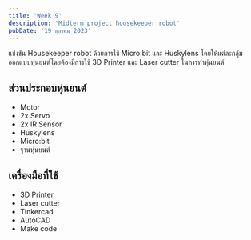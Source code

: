 ```yaml
---
title: 'Week 9'
description: 'Midterm project housekeeper robot'
pubDate: '19 ตุลาคม 2023'
---
```


แข่งขัน Housekeeper robot ด้วยการใช้ Micro:bit และ Huskylens โดยให้แต่ละกลุ่มออกแบบหุ่นยนต์โดยต้องมีการใช้ 3D Printer และ Laser cutter ในการทำหุ่นยนต์

## ส่วนประกอบหุ่นยนต์

- Motor
- 2x Servo
- 2x IR Sensor
- Huskylens
- Micro:bit
- ฐานหุ่นยนต์

## เครื่องมือที่ใช้

- 3D Printer
- Laser cutter
- Tinkercad
- AutoCAD
- Make code
